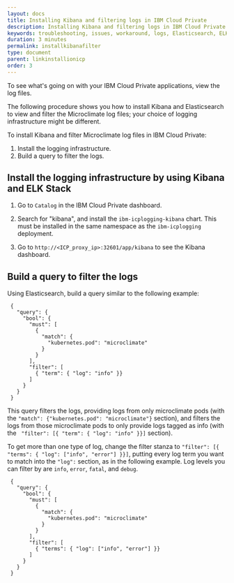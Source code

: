 ```yaml
---
layout: docs
title: Installing Kibana and filtering logs in IBM Cloud Private
description: Installing Kibana and filtering logs in IBM Cloud Private
keywords: troubleshooting, issues, workaround, logs, Elasticsearch, ELK Stack
duration: 3 minutes
permalink: installkibanafilter
type: document
parent: linkinstallionicp
order: 3
---
```


To see what's going on with your IBM Cloud Private applications, view the log files.

The following procedure shows you how to install Kibana and Elasticsearch to view and filter the Microclimate log files; your choice of logging infrastructure might be different.

To install Kibana and filter Microclimate log files in IBM Cloud Private:

1. Install the logging infrastructure.
2. Build a query to filter the logs.

## Install the logging infrastructure by using Kibana and ELK Stack

1. Go to `Catalog` in the IBM Cloud Private dashboard.

2. Search for "kibana", and install the `ibm-icplogging-kibana` chart. This must be installed in the same namespace as the `ibm-icplogging` deployment.

3. Go to `http://<ICP_proxy_ip>:32601/app/kibana` to see the Kibana dashboard.

## Build a query to filter the logs

Using Elasticsearch, build a query similar to the following example:

```
 {
   "query": {
     "bool": {
       "must": [
         {
           "match": {
             "kubernetes.pod": "microclimate"
           }
         }
       ],
       "filter": [
         { "term": { "log": "info" }}
       ]
     }
   }
 }
 ```

This query filters the logs, providing logs from only microclimate pods (with the ```"match": {"kubernetes.pod": "microclimate"}``` section), and filters the logs from those microclimate pods to only provide logs tagged as info (with the ``` "filter": [{ "term": { "log": "info" }}]``` section).

To get more than one type of log, change the filter stanza to ```"filter": [{ "terms": { "log": ["info", "error"] }}]```, putting every log term you want to match into the ```"log":``` section, as in the following example. Log levels you can filter by are `info`, `error`, `fatal`, and `debug`.

```
 {
   "query": {
     "bool": {
       "must": [
         {
           "match": {
             "kubernetes.pod": "microclimate"
           }
         }
       ],
       "filter": [
         { "terms": { "log": ["info", "error"] }}
       ]
     }
   }
 }
 ```
